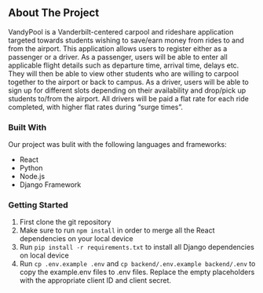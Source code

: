 <!-- ABOUT THE PROJECT -->
## About The Project

VandyPool is a Vanderbilt-centered carpool and rideshare application targeted towards students wishing to save/earn money from rides to and from the airport. This application allows users to register either as a passenger or a driver. As a passenger, users will be able to enter all applicable flight details such as departure time, arrival time, delays etc. They will then be able to view other students who are willing to carpool together to the airport or back to campus. As a driver, users will be able to sign up for different slots depending on their availability and drop/pick up students to/from the airport. All drivers will be paid a flat rate for each ride completed, with higher flat rates during “surge times”.  


### Built With

Our project was bulit with the following languages and frameworks:

* React
* Python
* Node.js
* Django Framework


### Getting Started

1. First clone the git repository
2. Make sure to run ```npm install``` in order to merge all the React dependencies on your local device
3. Run ```pip install -r requirements.txt``` to install all Django dependencies on local device
4. Run ```cp .env.example .env``` and ```cp backend/.env.example backend/.env``` to copy the example.env files to .env files. Replace the empty placeholders with the appropriate client ID and client secret.
